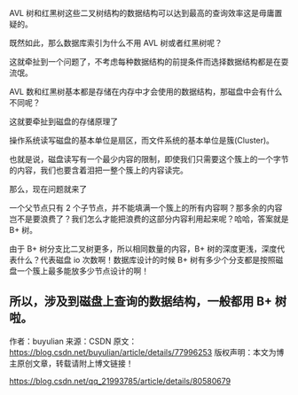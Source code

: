 AVL 树和红黑树这些二叉树结构的数据结构可以达到最高的查询效率这是毋庸置疑的。

既然如此，那么数据库索引为什么不用 AVL 树或者红黑树呢？

这就牵扯到一个问题了，不考虑每种数据结构的前提条件而选择数据结构都是在耍流氓。

AVL 数和红黑树基本都是存储在内存中才会使用的数据结构，那磁盘中会有什么不同呢？

这就要牵扯到磁盘的存储原理了

操作系统读写磁盘的基本单位是扇区，而文件系统的基本单位是簇(Cluster)。

也就是说，磁盘读写有一个最少内容的限制，即使我们只需要这个簇上的一个字节的内容，我们也要含着泪把一整个簇上的内容读完。

那么，现在问题就来了

一个父节点只有 2 个子节点，并不能填满一个簇上的所有内容啊？那多余的内容岂不是要浪费了？我们怎么才能把浪费的这部分内容利用起来呢？哈哈，答案就是 B+ 树。

由于 B+ 树分支比二叉树更多，所以相同数量的内容，B+ 树的深度更浅，深度代表什么？代表磁盘 io 次数啊！数据库设计的时候 B+ 树有多少个分支都是按照磁盘一个簇上最多能放多少节点设计的啊！

所以，涉及到磁盘上查询的数据结构，一般都用 B+ 树啦。
---------------------
作者：buyulian
来源：CSDN
原文：https://blog.csdn.net/buyulian/article/details/77996253
版权声明：本文为博主原创文章，转载请附上博文链接！


https://blog.csdn.net/qq_21993785/article/details/80580679
